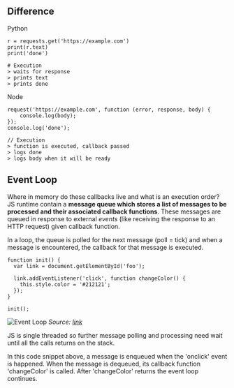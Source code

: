 ## Difference

Python

```
r = requests.get('https://example.com')
print(r.text)
print('done')

# Execution
> waits for response
> prints text
> prints done
```

Node

```
request('https://example.com', function (error, response, body) {
    console.log(body);
});
console.log('done');

// Execution
> function is executed, callback passed
> logs done
> logs body when it will be ready
```

## Event Loop
Where in memory do these callbacks live and what is an execution order? JS runtime contain a **message queue which stores a list of messages to be processed and their associated callback functions**. These messages are queued in response to external *events* (like receiving the response to an HTTP request) given callback function.

In a loop, the queue is polled for the next message (poll = tick) and when a message is encountered, the callback for that message is executed.

```
function init() {
  var link = document.getElementById('foo');

  link.addEventListener('click', function changeColor() {
    this.style.color = '#212121';
  });
}

init();
```

![Event Loop](http://blog.carbonfive.com/wp-content/uploads/2013/10/event-loop.png "Event Loop")
*Source: [link](http://blog.carbonfive.com/2013/10/27/the-javascript-event-loop-explained/)*

JS is single threaded so further message polling and processing need wait until all the calls returns on the stack. 

In this code snippet above, a message is enqueued when the 'onclick' event is happened. When the message is dequeued, its callback function 'changeColor' is called. After 'changeColor' returns the event loop continues. 